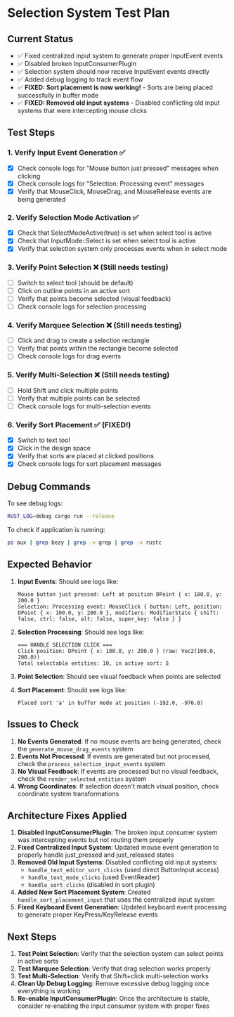# Selection System Test Plan

## Current Status
- ✅ Fixed centralized input system to generate proper InputEvent events
- ✅ Disabled broken InputConsumerPlugin 
- ✅ Selection system should now receive InputEvent events directly
- ✅ Added debug logging to track event flow
- ✅ **FIXED: Sort placement is now working!** - Sorts are being placed successfully in buffer mode
- ✅ **FIXED: Removed old input systems** - Disabled conflicting old input systems that were intercepting mouse clicks

## Test Steps

### 1. Verify Input Event Generation ✅
- [x] Check console logs for "Mouse button just pressed" messages when clicking
- [x] Check console logs for "Selection: Processing event" messages
- [x] Verify that MouseClick, MouseDrag, and MouseRelease events are being generated

### 2. Verify Selection Mode Activation ✅
- [x] Check that SelectModeActive(true) is set when select tool is active
- [x] Check that InputMode::Select is set when select tool is active
- [x] Verify that selection system only processes events when in select mode

### 3. Verify Point Selection ❌ (Still needs testing)
- [ ] Switch to select tool (should be default)
- [ ] Click on outline points in an active sort
- [ ] Verify that points become selected (visual feedback)
- [ ] Check console logs for selection processing

### 4. Verify Marquee Selection ❌ (Still needs testing)
- [ ] Click and drag to create a selection rectangle
- [ ] Verify that points within the rectangle become selected
- [ ] Check console logs for drag events

### 5. Verify Multi-Selection ❌ (Still needs testing)
- [ ] Hold Shift and click multiple points
- [ ] Verify that multiple points can be selected
- [ ] Check console logs for multi-selection events

### 6. Verify Sort Placement ✅ (FIXED!)
- [x] Switch to text tool
- [x] Click in the design space
- [x] Verify that sorts are placed at clicked positions
- [x] Check console logs for sort placement messages

## Debug Commands

To see debug logs:
```bash
RUST_LOG=debug cargo run --release
```

To check if application is running:
```bash
ps aux | grep bezy | grep -v grep | grep -v rustc
```

## Expected Behavior

1. **Input Events**: Should see logs like:
   ```
   Mouse button just pressed: Left at position DPoint { x: 100.0, y: 200.0 }
   Selection: Processing event: MouseClick { button: Left, position: DPoint { x: 100.0, y: 200.0 }, modifiers: ModifierState { shift: false, ctrl: false, alt: false, super_key: false } }
   ```

2. **Selection Processing**: Should see logs like:
   ```
   === HANDLE SELECTION CLICK ===
   Click position: DPoint { x: 100.0, y: 200.0 } (raw: Vec2(100.0, 200.0))
   Total selectable entities: 10, in active sort: 5
   ```

3. **Point Selection**: Should see visual feedback when points are selected

4. **Sort Placement**: Should see logs like:
   ```
   Placed sort 'a' in buffer mode at position (-192.0, -976.0)
   ```

## Issues to Check

1. **No Events Generated**: If no mouse events are being generated, check the `generate_mouse_drag_events` system
2. **Events Not Processed**: If events are generated but not processed, check the `process_selection_input_events` system
3. **No Visual Feedback**: If events are processed but no visual feedback, check the `render_selected_entities` system
4. **Wrong Coordinates**: If selection doesn't match visual position, check coordinate system transformations

## Architecture Fixes Applied

1. **Disabled InputConsumerPlugin**: The broken input consumer system was intercepting events but not routing them properly
2. **Fixed Centralized Input System**: Updated mouse event generation to properly handle just_pressed and just_released states
3. **Removed Old Input Systems**: Disabled conflicting old input systems:
   - `handle_text_editor_sort_clicks` (used direct ButtonInput access)
   - `handle_text_mode_clicks` (used EventReader<MouseButtonInput>)
   - `handle_sort_clicks` (disabled in sort plugin)
4. **Added New Sort Placement System**: Created `handle_sort_placement_input` that uses the centralized input system
5. **Fixed Keyboard Event Generation**: Updated keyboard event processing to generate proper KeyPress/KeyRelease events

## Next Steps

1. **Test Point Selection**: Verify that the selection system can select points in active sorts
2. **Test Marquee Selection**: Verify that drag selection works properly
3. **Test Multi-Selection**: Verify that Shift+click multi-selection works
4. **Clean Up Debug Logging**: Remove excessive debug logging once everything is working
5. **Re-enable InputConsumerPlugin**: Once the architecture is stable, consider re-enabling the input consumer system with proper fixes 